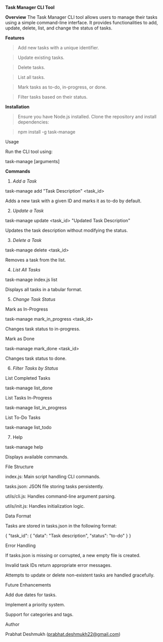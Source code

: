 **Task Manager CLI Tool**

**Overview**
The Task Manager CLI tool allows users to manage their tasks using a simple command-line interface. It provides functionalities to add, update, delete, list, and change the status of tasks.

**Features**
> Add new tasks with a unique identifier.

> Update existing tasks.

> Delete tasks.

> List all tasks.

> Mark tasks as to-do, in-progress, or done.

> Filter tasks based on their status.

**Installation**
> Ensure you have Node.js installed. Clone the repository and install dependencies:

> npm install -g task-manage

Usage

Run the CLI tool using:

task-manage <command> [arguments]

**Commands**

1. *Add a Task*

task-manage add "Task Description" <task_id>

Adds a new task with a given ID and marks it as to-do by default.

2. *Update a Task*

task-manage update <task_id> "Updated Task Description"

Updates the task description without modifying the status.

3. *Delete a Task*

task-manage delete <task_id>

Removes a task from the list.

4. *List All Tasks*

task-manage index.js list

Displays all tasks in a tabular format.

5. *Change Task Status*

Mark as In-Progress

task-manage mark_in_progress <task_id>

Changes task status to in-progress.

Mark as Done

task-manage mark_done <task_id>

Changes task status to done.

6. *Filter Tasks by Status*

List Completed Tasks

task-manage list_done

List Tasks In-Progress

task-manage list_in_progress

List To-Do Tasks

task-manage list_todo

7. Help

task-manage help

Displays available commands.

File Structure

index.js: Main script handling CLI commands.

tasks.json: JSON file storing tasks persistently.

utils/cli.js: Handles command-line argument parsing.

utils/init.js: Handles initialization logic.

Data Format

Tasks are stored in tasks.json in the following format:

{
    "task_id": {
        "data": "Task description",
        "status": "to-do"
    }
}

Error Handling

If tasks.json is missing or corrupted, a new empty file is created.

Invalid task IDs return appropriate error messages.

Attempts to update or delete non-existent tasks are handled gracefully.

Future Enhancements

Add due dates for tasks.

Implement a priority system.

Support for categories and tags.

Author

Prabhat Deshmukh (prabhat.deshmukh22@gmail.com)


